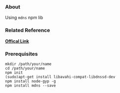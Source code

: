### About
Using `mdns` npm lib

### Related Reference
[**Offical Link**](https://www.npmjs.com/package/mdns)

### Prerequisites
```
mkdir /path/your/name
cd /path/your/name
npm init
(sudo)apt-get install libavahi-compat-libdnssd-dev
npm install node-gyp -g
npm install mdns --save
```
